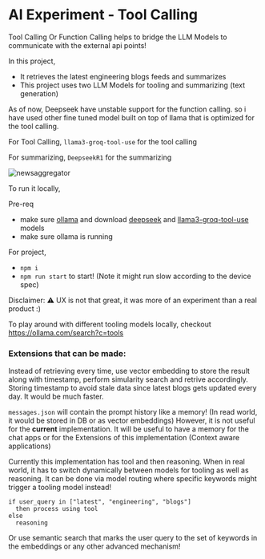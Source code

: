 # AI Experiment - Tool Calling

Tool Calling Or Function Calling helps to bridge the LLM Models to communicate with the external api points!

In this project,

- It retrieves the latest engineering blogs feeds and summarizes
- This project uses two LLM Models for tooling and summarizing (text generation)

As of now, Deepseek have unstable support for the function calling. so i have used other fine tuned model built on top of llama that is optimized for the tool calling.

For Tool Calling,
`llama3-groq-tool-use` for the tool calling

For summarizing,
`DeepseekR1` for the summarizing

![newsaggregator](https://github.com/user-attachments/assets/2a61cf04-dd13-4b05-b74a-3322f6c79818)


To run it locally,

Pre-req

- make sure [ollama](https://ollama.com/) and download [deepseek](https://ollama.com/library/deepseek-r1:1.5b) and [llama3-groq-tool-use](https://ollama.com/library/llama3-groq-tool-use) models
- make sure ollama is running

For project,

- `npm i`
- `npm run start` to start! (Note it might run slow according to the device spec)

Disclaimer: ⚠️ UX is not that great, it was more of an experiment than a real product :)

To play around with different tooling models locally, checkout https://ollama.com/search?c=tools



### Extensions that can be made:

Instead of retrieving every time, use vector embedding to store the result along with timestamp, perform simularity search and retrive accordingly.
Storing timestamp to avoid stale data since latest blogs gets updated every day.
It would be much faster.

`messages.json` will contain the prompt history like a memory! (In read world, it would be stored in DB or as vector embeddings)
However, it is not useful for the **current** implementation. It will be useful to have a memory for the chat apps or for the Extensions of this implementation (Context aware applications)

Currently this implementation has tool and then reasoning. When in real world, it has to switch dynamically between models for tooling as well as reasoning.
It can be done via model routing where specific keywords might trigger a tooling model instead!

```
if user_query in ["latest", "engineering", "blogs"]
  then process using tool
else
  reasoning
```

Or use semantic search that marks the user query to the set of keywords in the embeddings or any other advanced mechanism!
